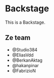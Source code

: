 # Backstage
This is a Backstage.

## Ze team
- @Studio384
- @EliasVdd
- @BerkanAktag
- @hakanpinar
- @FabrizioN